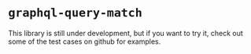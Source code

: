 # `graphql-query-match`

This library is still under development, but if you want to try it, check out some of the test cases on github for examples.
